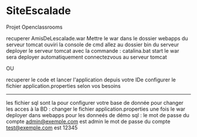 # SiteEscalade
Projet Openclassrooms

recuperer AmisDeLescalade.war
Mettre le war dans le dossier webapps du serveur tomcat
ouviri la console de cmd
allez au dossier bin du serveur
deployer le serveur tomcat avec la commande : catalina.bat start
le war sera deployer automatiquement
connectezvous au serveur tomcat

OU

recuperer le code et lancer l'application depuis votre IDe configurer
le fichier application.properties selon vos besoins


--------

les fichier sql sont la pour configurer votre base de donnée
pour changer les acces à la BD :
changer le fichier application.properties une fois le war deployer dans webapps
pour les donneés de démo sql :
le mot de passe du compte admin@exemple.com est admin
le mot de passe du compte test@exemple.com est 12345
